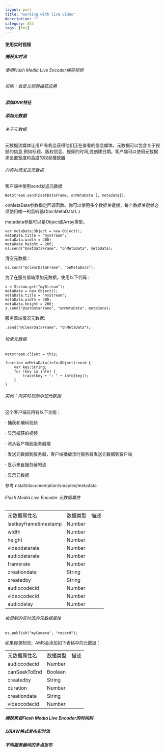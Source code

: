```yaml
---
layout: post
title: "working with live video"
description: ""
category: AS3
tags: [fms]
---
```


#### 使用实时视频

##### 捕获实时流

###### 使用Flash Media Live Encoder捕获视频

###### 实例：自定义视频捕获应用


##### 添加DVR特征


##### 添加元数据

###### 关于元数据

元数据流媒体让用户有机会获得他们正在查看的信息媒体。元数据可以包含关于视频的信息,例如标题、版权信息、视频的时间,或创建日期。客户端可以使用元数据来设置宽度和高度的视频播放器

###### 向实时流发送元数据

客户端中使用send发送元数据

	NetStream.send(@setDataFrame, onMetaData [, metadata]);
	
onMetaData参数指定回调函数。你可以使用多个数据关键帧，每个数据关键帧必须使用唯一的监听器(如onMetaData1..)

metadata参数可以是Object或Array类型。

	var metaData:Object = new Object();
	metaData.title = "myStream";
	metaData.width = 400;
	metaData.height = 200;
	ns.send("@setDataFrame", "onMetaData", metaData);

清空元数据：

	ns.send("@clearDataFrame", "onMetaData");

	
为了在服务器端添加元数据，使用以下代码：
	
	s = Stream.get("myStream");
	metaData = new Object();
	metaData.title = "myStream";
	metaData.width = 400;
	metaData.height = 200;
	s.send("@setDataFrame", "onMetaData", metaData);

服务器端情况元数据:

	.send("@clearDataFrame", "onMetaData");
	

###### 检索元数据

	netstream.client = this;
	
	function onMetaData(info:Object):void {
		var key:String;
		for (key in info) {
			trace(key + ": " + info[key]);
		}
	}	



###### 实例：向实时视频添加元数据

这个客户端应用有以下功能：

· 捕获和编码视频

· 显示捕获的视频

· 流从客户端到服务器端

· 发送元数据到服务器，客户端播放流时服务器发送元数据到客户端

· 显示来自服务器的流

· 显示元数据

参考 nstall/documentation/smaples/metadata



###### Flash Media Live Encoder 元数据属性
<table>
	<tr>
		<td>元数据属性名</td>
		<td>数据类型</td>
		<td>描述</td>
	</tr>
	<tr>
		<td>lastkeyframetimestamp</td>
		<td>Number</td>
		<td></td>
	</tr>
	<tr>
		<td>width</td>
		<td>Number</td>
		<td></td>
	</tr>
	<tr>
		<td>height</td>
		<td>Number</td>
		<td></td>
	</tr>
	<tr>
		<td>videodatarate</td>
		<td>Number</td>
		<td></td>
	</tr>
	<tr>
		<td>audiodatarate</td>
		<td>Number</td>
		<td></td>
	</tr>
	<tr>
		<td>framerate</td>
		<td>Number</td>
		<td></td>
	</tr>
	<tr>
		<td>creationdate</td>
		<td>String</td>
		<td></td>
	</tr>
	<tr>
		<td>createdby</td>
		<td>String</td>
		<td></td>
	</tr>
	<tr>
		<td>audiocodecid</td>
		<td>Number</td>
		<td></td>
	</tr>
	<tr>
		<td>videocodecid</td>
		<td>Number</td>
		<td></td>
	</tr>
	<tr>
		<td>audiodelay</td>
		<td>Number</td>
		<td></td>
	</tr>
</table>


###### 被录制的实时流的元数据属性

	ns.publish("myCamera", "record");
	
如果你录制流，AMS会添加如下表格中的元数据：

<table>
	<tr>
		<td>元数据属性名</td>
		<td>数据类型</td>
		<td>描述</td>
	</tr>
	<tr>
		<td>audiocodecid</td>
		<td>Number</td>
		<td></td>
	</tr>
	<tr>
		<td>canSeekToEnd</td>
		<td>Boolean</td>
		<td></td>
	</tr>
	<tr>
		<td>createdby</td>
		<td>String</td>
		<td></td>
	</tr>
	<tr>
		<td>duration</td>
		<td>Number</td>
		<td></td>
	</tr>
	<tr>
		<td>creationdate</td>
		<td>String</td>
		<td></td>
	</tr>
	<tr>
		<td>videocodecid</td>
		<td>Number</td>
		<td></td>
	</tr>
	
</table>


##### 捕获来自Flash Media Live Encoder的时间码

##### 以RAW格式发布实时流


##### 不同服务器间的多点发布 
